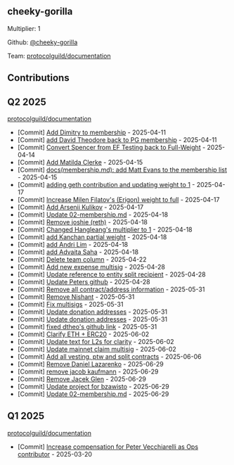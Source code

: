 
## cheeky-gorilla
Multiplier: 1

Github: [@cheeky-gorilla](https://github.com/cheeky-gorilla)

Team: [protocolguild/documentation](https://github.com/protocolguild/documentation)

## Contributions

## Q2 2025


[protocolguild/documentation](https://github.com/protocolguild/documentation)
* [Commit] [Add Dimitry to membership](https://github.com/protocolguild/documentation/commit/722e0f5f00ceddaa8e89fc70c9a6fce50c22dfb5) - 2025-04-11
* [Commit] [add David Theodore back to PG membership](https://github.com/protocolguild/documentation/commit/2cde04631041c04f178c9eeeb7f22472800ca1df) - 2025-04-11
* [Commit] [Convert Spencer from EF Testing back to Full-Weight](https://github.com/protocolguild/documentation/commit/9d2b120461856afdff1bb79cb9848d4e3dab36ab) - 2025-04-14
* [Commit] [Add Matilda Clerke](https://github.com/protocolguild/documentation/commit/f4aa60d7ac699c644c14ba2960ebf7fcfd5bc423) - 2025-04-15
* [Commit] [docs(membership.md): add Matt Evans to the membership list](https://github.com/protocolguild/documentation/commit/2ef359875d2d049d927e6b09f930c2912aee0117) - 2025-04-15
* [Commit] [adding geth contribution and updating weight to 1](https://github.com/protocolguild/documentation/commit/de735ffbc283f599e305faadfb83187b6d8f4083) - 2025-04-17
* [Commit] [Increase Milen Filatov's (Erigon) weight to full](https://github.com/protocolguild/documentation/commit/06124041ab3b68559d9be89debefb7d5c2839780) - 2025-04-17
* [Commit] [Add Arsenii Kulikov](https://github.com/protocolguild/documentation/commit/1d0f219bc8c662bf238f856371f7ecf4b8cfa410) - 2025-04-17
* [Commit] [Update 02-membership.md](https://github.com/protocolguild/documentation/commit/784fd2b996bcc22deedbde6767ebac0345c98a64) - 2025-04-18
* [Commit] [Remove joshie (reth)](https://github.com/protocolguild/documentation/commit/cde4b3f88a14846054c8eba0792508c84a84c380) - 2025-04-18
* [Commit] [Changed Hangleang's multiplier to 1](https://github.com/protocolguild/documentation/commit/b23899cfc35c7784cff1a97a5a21fcfba5f20cec) - 2025-04-18
* [Commit] [add Kanchan partial weight](https://github.com/protocolguild/documentation/commit/44fbaeb525bdf8af43085b62fc526603380deb7f) - 2025-04-18
* [Commit] [add Andri Lim](https://github.com/protocolguild/documentation/commit/d57b85c30b04edc7cbc43fc3ef0b3dba1ab2dbc7) - 2025-04-18
* [Commit] [add Advaita Saha](https://github.com/protocolguild/documentation/commit/8c3d2f75b9afdc43419c8bce22a60870a2f43448) - 2025-04-18
* [Commit] [Delete team column](https://github.com/protocolguild/documentation/commit/575e25af060399af21353c49bb4837bc30b01efa) - 2025-04-22
* [Commit] [Add new expense multisig](https://github.com/protocolguild/documentation/commit/47a8792cda1067de36e124c82f04fc8bfdb0c265) - 2025-04-28
* [Commit] [Update reference to entity split recipient](https://github.com/protocolguild/documentation/commit/f4066a877aad86f16e8e43eee9fef8d1f3e5a7f9) - 2025-04-28
* [Commit] [Update Peters github](https://github.com/protocolguild/documentation/commit/c6998d21285b6a88701c90e1b7dc3594f7b31cde) - 2025-04-28
* [Commit] [Remove all contract/address information](https://github.com/protocolguild/documentation/commit/c3678f7209ef216f7d62b18462c1d9bb806b20c7) - 2025-05-31
* [Commit] [Remove Nishant](https://github.com/protocolguild/documentation/commit/e14d5c865b8a0406ce3c332b8f06258beb68c570) - 2025-05-31
* [Commit] [Fix multisigs](https://github.com/protocolguild/documentation/commit/174a5930b3413487db6e593e1ca50226e6787391) - 2025-05-31
* [Commit] [Update donation addresses](https://github.com/protocolguild/documentation/commit/b8dd3dc395ab6f57496a18b2cf45d8ec108dd664) - 2025-05-31
* [Commit] [Update donation addresses](https://github.com/protocolguild/documentation/commit/230b14f03b9abfacd6165ba2b3e4e579b4e3f938) - 2025-05-31
* [Commit] [fixed dtheo's github link](https://github.com/protocolguild/documentation/commit/c445ab4c7068cdc929dc724344be23d3a106db16) - 2025-05-31
* [Commit] [Clarify ETH + ERC20](https://github.com/protocolguild/documentation/commit/80a3e1b7b0e9e54ecc2e5e7e9d61c0b1336e126f) - 2025-06-02
* [Commit] [Update text for L2s for clarity](https://github.com/protocolguild/documentation/commit/5e5a1f6af00026fc6c02657499441e814cb66038) - 2025-06-02
* [Commit] [Update mainnet claim multisig](https://github.com/protocolguild/documentation/commit/774d79e13280327bf7c9efbb61fbfa2a9a38b2bd) - 2025-06-02
* [Commit] [Add all vesting, ptw and split contracts](https://github.com/protocolguild/documentation/commit/306929402f859970240c6046151c0ecef43b8828) - 2025-06-06
* [Commit] [Remove Daniel Lazarenko](https://github.com/protocolguild/documentation/commit/8d30b2cdf251108b984e8b3aa0521a1ccf93c3f6) - 2025-06-29
* [Commit] [remove jacob kaufmann](https://github.com/protocolguild/documentation/commit/4f7add6eac4f2233e44e1415f41708bc148a4cad) - 2025-06-29
* [Commit] [Remove Jacek Glen](https://github.com/protocolguild/documentation/commit/21bde32b10a71efefc50dc7755c281f5bc96b759) - 2025-06-29
* [Commit] [Update project for bzawisto](https://github.com/protocolguild/documentation/commit/98b7d10fd4da375c66230aea402668ab82d7ebd0) - 2025-06-29
* [Commit] [Update 02-membership.md](https://github.com/protocolguild/documentation/commit/058ef47e82c5149ff3a9166d806da4e74a7469c7) - 2025-06-29
## Q1 2025

[protocolguild/documentation](https://github.com/protocolguild/documentation)
* [Commit] [Increase compensation for Peter Vecchiarelli as Ops contributor](https://github.com/protocolguild/documentation/commit/1f303dc8ee9bec702c0baa5e0dfba55a101ade6e) - 2025-03-20
